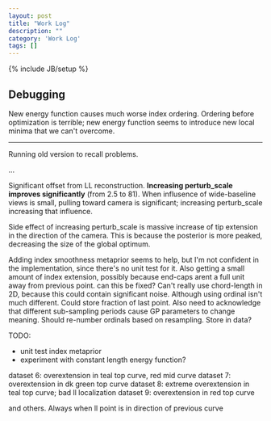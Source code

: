 ```yaml
---
layout: post
title: "Work Log"
description: ""
category: 'Work Log'
tags: []
---
```

{% include JB/setup %}

Debugging
-------------

New energy function causes much worse index ordering.  Ordering before optimization is terrible; new energy function seems to introduce new local minima that we can't overcome.

---

Running old version to recall problems.

...

Significant offset from LL reconstruction.  **Increasing perturb_scale improves significantly** (from 2.5 to 81).  When influsence of wide-baseline views is small, pulling toward camera is significant; increasing perturb_scale increasing that influence.  

Side effect of increasing perturb_scale is massive increase of tip extension in the direction of the camera.  This is because the posterior is more peaked, decreasing the size of the global optimum.

Adding index smoothness metaprior seems to help, but I'm not confident in the implementation, since there's no unit test for it.  Also getting a small amount of index extension, possibly because end-caps arent a full unit away from previous point.  can this be fixed?  Can't really use chord-length in 2D, because this could contain significant noise.  Although using ordinal isn't much different.  Could store fraction of last point.  Also need to acknowledge that different sub-sampling periods cause GP parameters to change meaning.  Should re-number ordinals based on resampling.  Store in data?


TODO:
    
* unit test index metaprior
* experiment with constant length energy function?


dataset 6: overextension in teal top curve, red mid curve
dataset 7: overextension in dk green top curve
dataset 8: extreme overextension in teal top curve; bad ll localization
dataset 9: overextension in red  top curve  

and others.  Always when ll point is in direction of previous curve
